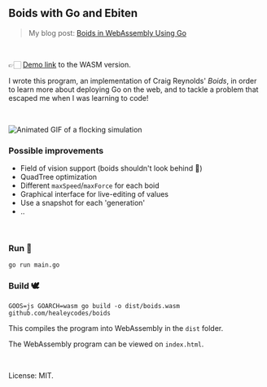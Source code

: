 ## Boids with Go and Ebiten

> My blog post: [Boids in WebAssembly Using Go](https://healeycodes.com/boids-flocking-simulation/)

<br>

👉🏻 [Demo link](https://healeycodes.github.io/boids/) to the WASM version.

I wrote this program, an implementation of Craig Reynolds' _Boids_, in order to learn more about deploying Go on the web, and to tackle a problem that escaped me when I was learning to code!

<br>

![Animated GIF of a flocking simulation](https://github.com/healeycodes/boids/raw/master/dist/preview.gif)

### Possible improvements

- Field of vision support (boids shouldn't look behind 👀)
- QuadTree optimization
- Different `maxSpeed`/`maxForce` for each boid
- Graphical interface for live-editing of values
- Use a snapshot for each 'generation'
- ..

<br>

### Run 🦢

```
go run main.go
```

### Build 🕊

```
GOOS=js GOARCH=wasm go build -o dist/boids.wasm github.com/healeycodes/boids
```

This compiles the program into WebAssembly in the `dist` folder.

The WebAssembly program can be viewed on `index.html`.

<br>

License: MIT.

